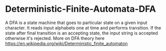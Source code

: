 # Deterministic-Finite-Automata-DFA
A DFA is a state machine that goes to particular state on a given input character. 
It reads input alphabets one at time and performs transition. 
If the state after final transition is an accepting state, the input string is accepted otherwise it's rejected.
More on DFA theory here https://en.wikipedia.org/wiki/Deterministic_finite_automaton
